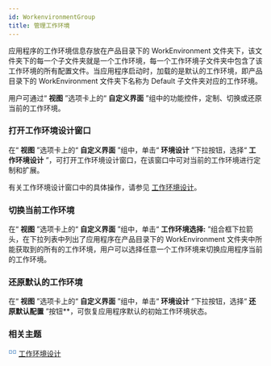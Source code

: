 ```yaml
---
id: WorkenvironmentGroup
title: 管理工作环境  
---  
```

应用程序的工作环境信息存放在产品目录下的 WorkEnvironment
文件夹下，该文件夹下的每一个子文件夹就是一个工作环境，每一个工作环境子文件夹中包含了该工作环境的所有配置文件。当应用程序启动时，加载的是默认的工作环境，即产品目录下的
WorkEnvironment 文件夹下名称为 Default 子文件夹对应的工作环境。

用户可通过“ **视图** ”选项卡上的“ **自定义界面** ”组中的功能控件，定制、切换或还原当前的工作环境。

### 打开工作环境设计窗口

在“ **视图** ”选项卡上的“ **自定义界面** ”组中，单击“ **环境设计** ”下拉按钮，选择“ **工作环境设计**
”，可打开工作环境设计窗口，在该窗口中可对当前的工作环境进行定制和扩展。

有关工作环境设计窗口中的具体操作，请参见 [工作环境设计](../../UserCustom/UserCustom.html)。

### 切换当前工作环境

在“ **视图** ”选项卡上的“ **自定义界面** ”组中，单击“ **工作环境选择:** ”组合框下拉箭头，在下拉列表中列出了应用程序在产品目录下的
WorkEnvironment 文件夹中所能获取到的所有的工作环境，用户可以选择任意一个工作环境来切换应用程序当前的工作环境。

### 还原默认的工作环境

在“ **视图** ”选项卡上的“ **自定义界面** ”组中，单击“ **环境设计** ”下拉按钮，选择“ **还原默认配置**
”按钮**，可恢复应用程序默认的初始工作环境状态。

###  相关主题

![](../../img/smalltitle.png) [工作环境设计](../../UserCustom/UserCustom.html)


